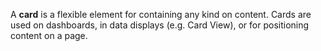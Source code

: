 A **card** is a flexible element for containing any kind on content. Cards are used on dashboards, in data displays (e.g. Card View), or for positioning content on a page. 
